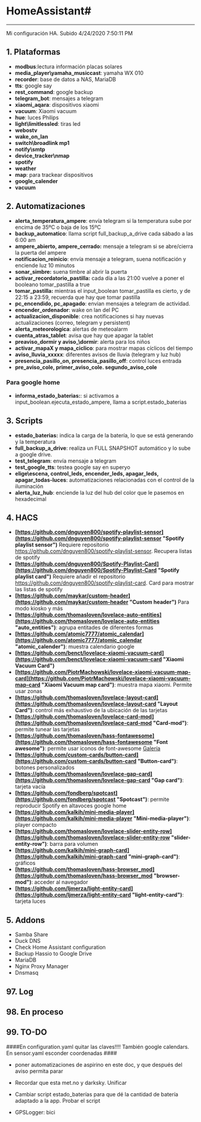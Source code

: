 # HomeAssistant#

----------

Mi configuración HA. Subido 4/24/2020 7:50:11 PM 


## 1. Plataformas ##
- **modbus**:lectura información placas solares
- **media_player\yamaha\_musiccast**: yamaha WX 010
- **recorder**: base de datos a NAS, MariaDB
- **tts**: google say
- **rest\_command**: google backup
- **telegram\_bot**: mensajes a telegram
- **xiaomi_aqara**: dispositivos xiaomi
- **vacuum**: Xiaomi vacuum
- **hue**: luces Philips
- **light\limitlessled**: tiras led
- **webostv**
- **wake\_on\_lan** 
- **switch\broadlink mp1**
- **notify\smtp**
- **device_tracker\nmap**
- **spotify**
- **weather**
- **map**: para trackear dispositivos
- **google\_calender**
- **vacuum**


## 2. Automatizaciones ##

- **alerta\_temperatura\_ampere**: envía telegram si la temperatura sube por encima de 35ºC o baja de los 15ºC
- **backup\_automatico**: llama script full\_backup\_a\_drive cada sábado a las 6:00 am 
- **ampere\_abierto, ampere\_cerrado:** mensaje a telegram si se abre/cierra la puerta del ampere 
- **notificacion\_reinicio**: envía mensaje a telegram, suena notificación y enciende luz 10 minutos
- **sonar\_simbre:** suena timbre al abrir la puerta
- **activar\_recordatorio\_pastilla:** cada día a las 21:00 vuelve a poner el booleano tomar_pastilla a true 
- **tomar\_pastilla:** mientras el input_boolean tomar_pastilla es cierto, y de 22:15 a 23:59, recuerda que hay que tomar pastilla 
- **pc\_encendido, pc\_apagado**: envian mensajes a telegram de actividad.
- **encender\_ordenador**: wake on lan del PC 
- **actualizacion_disponible**: crea notificaciones si hay nuevas actualizaciones (correo, telegram y persistent)
- **alerta\_meteorologica**: alertas de meteoalarm
- **cuenta\_atras\_tablet**: avisa que hay que apagar la tablet
- **preaviso\_dormir y aviso_\dormir**: alerta para los niños
- **activar\_mapaX y mapa\_ciclico**: para mostrar mapas cíclicos del tiempo
- **aviso\_lluvia\_xxxxx**: diferentes avisos de lluvia (telegram y luz hub)
- **presencia\_pasillo\_on, presencia\_pasillo\_off**: control luces entrada
- **pre\_aviso\_cole, primer\_aviso\_cole. segundo\_aviso\_cole**

 

### Para google home
- **informa\_estado\_baterias:**: si activamos a input\_boolean.ejecuta\_estado\_ampere, llama a script.estado\_baterias  


## 3. Scripts

- **estado_baterias:** indica la carga de la batería, lo que se está generando y la temperatura
- **full\_backup\_a\_drive**: realiza un FULL SNAPSHOT automático y lo sube a google drive. 
- **test\_telegram**: envía mensaje a telegram
- **test\_google\_tts**: testea google say en superyo
- **elige\escena, control\_leds, encender\_leds, apagar\_leds, apagar\_todas\-luces**: automatizaciones relacionadas con el control de la iluminación
- **alerta\_luz\_hub**: enciende la luz del hub del color que le pasemos en hexadecimal

## 4. HACS
- **[https://github.com/dnguyen800/spotify-playlist-sensor](https://github.com/dnguyen800/spotify-playlist-sensor "Spotify playlist sensor")** Requiere repositorio https://github.com/dnguyen800/spotify-playlist-sensor. Recupera listas de spotify
- **[https://github.com/dnguyen800/Spotify-Playlist-Card](https://github.com/dnguyen800/Spotify-Playlist-Card "Spotify playlist card")** Requiere añadir el repositorio https://github.com/dnguyen800/spotify-playlist-card. Card para mostrar las listas de spotify 
- **[https://github.com/maykar/custom-header](https://github.com/maykar/custom-header "Custom header")** Para modo kiosko y más
- **[https://github.com/thomasloven/lovelace-auto-entities](https://github.com/thomasloven/lovelace-auto-entities "auto_entities")**:  agrupa entitades de diferentes formas
- **[https://github.com/atomic7777/atomic_calendar](https://github.com/atomic7777/atomic_calendar "atomic_calender")**: muestra calendario google
- **[https://github.com/benct/lovelace-xiaomi-vacuum-card](https://github.com/benct/lovelace-xiaomi-vacuum-card "Xiaomi Vacuum Card")**
- **[https://github.com/PiotrMachowski/lovelace-xiaomi-vacuum-map-card](https://github.com/PiotrMachowski/lovelace-xiaomi-vacuum-map-card "Xiaomi Vacuum map card")**: muestra mapa xiaomi. Permite usar zonas
- **[https://github.com/thomasloven/lovelace-layout-card](https://github.com/thomasloven/lovelace-layout-card "Layout Card")**: control más exhaustivo de la ubicación de las tarjetas
- **[https://github.com/thomasloven/lovelace-card-mod](https://github.com/thomasloven/lovelace-card-mod "Card-mod")**: permite tunear las tarjetas
- **[https://github.com/thomasloven/hass-fontawesome](https://github.com/thomasloven/hass-fontawesome "Font awesome")**: permite usar iconos de font-awesome [Galería](https://fontawesome.com/icons?d=gallery&m=free "Galería")
- **[https://github.com/custom-cards/button-card](https://github.com/custom-cards/button-card "Button-card")**: botones personalizados
- **[https://github.com/thomasloven/lovelace-gap-card](https://github.com/thomasloven/lovelace-gap-card "Gap card")**: tarjeta vacía
- **[https://github.com/fondberg/spotcast](https://github.com/fondberg/spotcast "Spotcast")**: permite reproducir Spotify en altavoces google home
- **[https://github.com/kalkih/mini-media-player](https://github.com/kalkih/mini-media-player "Mini-media-player")**: player compacto
- **[https://github.com/thomasloven/lovelace-slider-entity-row](https://github.com/thomasloven/lovelace-slider-entity-row "slider-entity-row")**: barra para volumen
- **[https://github.com/kalkih/mini-graph-card](https://github.com/kalkih/mini-graph-card "mini-graph-card")**: gráficos
- **[https://github.com/thomasloven/hass-browser_mod](https://github.com/thomasloven/hass-browser_mod "browser-mod")**: acceder al navegador
- **[https://github.com/ljmerza/light-entity-card](https://github.com/ljmerza/light-entity-card "light-entity-card")**: tarjeta luces
 
## 5. Addons
- Samba Share
- Duck DNS
- Check Home Assistant configuration
- Backup Hassio to Google Drive
- MariaDB
- Nginx Proxy Manager
- Dnsmasq

## 97. Log


## 98. En proceso



## 99. TO-DO
####En configuration.yaml quitar las claves!!!! También google calendars. En sensor.yaml esconder coordenadas ####

- poner automatizaciones de aspirino en este doc, y que después del aviso permita parar

- Recordar que esta met.no y darksky. Unificar
- Cambiar script estado\_baterías para que dé la cantidad de batería adaptado a la app. Probar el script
- GPSLogger: bici


 